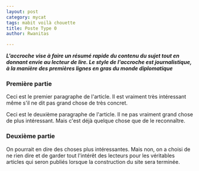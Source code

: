 ```yaml
---
layout: post
category: mycat
tags: mabit voilà chouette
title: Poste Type 0
author: Rwanitas

---
```


***L'accroche vise à faire un résumé rapide du contenu du sujet tout en donnant envie au lecteur de lire. Le style de l'accroche est journalistique, à la manière des premières lignes en gras du monde diplomatique***

### Première partie

Ceci est le premier paragraphe de l'article. Il est vraiment très intéressant même s'il ne dit pas grand chose de très concret.

Ceci est le deuxième paragraphe de l'article. Il ne pas vraiment grand chose de plus intéressant. Mais c'est déjà quelque chose que de le reconnaître.

### Deuxième partie

On pourrait en dire des choses plus intéressantes. Mais non, on a choisi de ne rien dire et de garder tout l'intérêt des lecteurs pour les véritables articles qui seron publiés lorsque la construction du site sera terminée.

